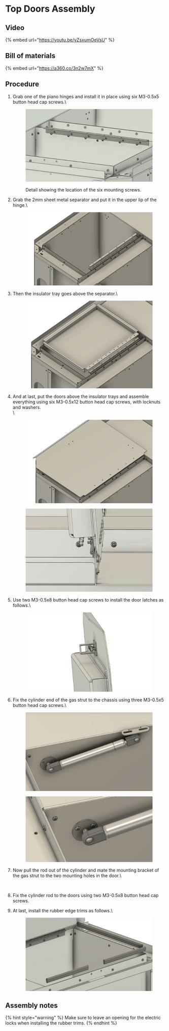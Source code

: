 # Top Doors Assembly

## Video

{% embed url="https://youtu.be/yZsxumOeVsU" %}

## Bill of materials

{% embed url="https://a360.co/3n2w7mX" %}

## Procedure

1.  Grab one of the piano hinges and install it in place using six M3-0.5x5 button head cap screws.\


    <figure><img src="../../../.gitbook/assets/image (34).png" alt=""><figcaption><p>Detail showing the location of the six mounting screws.</p></figcaption></figure>
2.  Grab the 2mm sheet metal separator and put it in the upper lip of the hinge.\




    <figure><img src="../../../.gitbook/assets/image (17).png" alt=""><figcaption></figcaption></figure>
3.  Then the insulator tray goes above the separator.\


    <figure><img src="../../../.gitbook/assets/image (4) (2).png" alt=""><figcaption></figcaption></figure>
4.  And at last, put the doors above the insulator trays and assemble everything using six M3-0.5x12 button head cap screws, with locknuts and washers.\
    \


    <figure><img src="../../../.gitbook/assets/image (11) (2).png" alt=""><figcaption></figcaption></figure>

    <figure><img src="../../../.gitbook/assets/image (24).png" alt=""><figcaption></figcaption></figure>
5.  Use two M3-0.5x8 button head cap screws to install the door latches as follows.\




    <figure><img src="../../../.gitbook/assets/image (9).png" alt=""><figcaption></figcaption></figure>
6.  Fix the cylinder end of the gas strut to the chassis using three M3-0.5x5 button head cap screws.\


    <figure><img src="../../../.gitbook/assets/image (14).png" alt=""><figcaption></figcaption></figure>

    <figure><img src="../../../.gitbook/assets/image (16) (2).png" alt=""><figcaption></figcaption></figure>
7.  Now pull the rod out of the cylinder and mate the mounting bracket of the gas strut to the two mounting holes in the door.\


    <figure><img src="../../../.gitbook/assets/ezgif.com-video-to-gif (2).gif" alt=""><figcaption></figcaption></figure>
8. Fix the cylinder rod to the doors using two M3-0.5x8 button head cap screws.
9.  At last, install the rubber edge trims as follows.\


    <figure><img src="../../../.gitbook/assets/image (1) (1) (3).png" alt=""><figcaption></figcaption></figure>

## Assembly notes

{% hint style="warning" %}
Make sure to leave an opening for the electric locks when installing the rubber trims.
{% endhint %}

